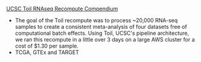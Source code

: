 [UCSC Toil RNAseq Recompute Compendium](https://xenabrowser.net/datapages/?host=https://toil.xenahubs.net)
* The goal of the Toil recompute was to process ~20,000 RNA-seq samples to create a consistent meta-analysis of four datasets free of computational batch effects. Using Toil, UCSC's pipeline architecture, we ran this recompute in a little over 3 days on a large AWS cluster for a cost of $1.30 per sample.
* TCGA, GTEx and TARGET
